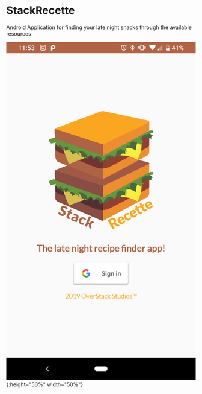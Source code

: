 # StackRecette
Android Application for finding your late night snacks through the available resources

![](screenshots/main.png){:height="50%" width="50%"} 
